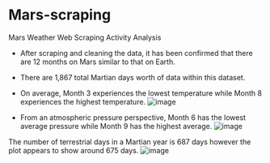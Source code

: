 # Mars-scraping

Mars Weather Web Scraping Activity Analysis
- After scraping and cleaning the data, it has been confirmed that there are 12 months on Mars similar to that on Earth. 

- There are 1,867 total Martian days worth of data within this dataset. 

- On average, Month 3 experiences the lowest temperature while Month 8 experiences the highest temperature. 
![image](https://github.com/robert-yaggi/Mars-scraping/assets/153320218/f7b806ab-ebba-42a2-a3d9-d145c06b720c)


- From an atmospheric pressure perspective, Month 6 has the lowest average pressure while Month 9 has the highest average.
![image](https://github.com/robert-yaggi/Mars-scraping/assets/153320218/52457fc5-bf1a-43b9-aa27-b4850627af5c)

The number of terrestrial days in a Martian year is 687 days however the plot appears to show around 675 days. 
![image](https://github.com/robert-yaggi/Mars-scraping/assets/153320218/37aed408-a3d9-4ac4-b75e-61630c338711)

